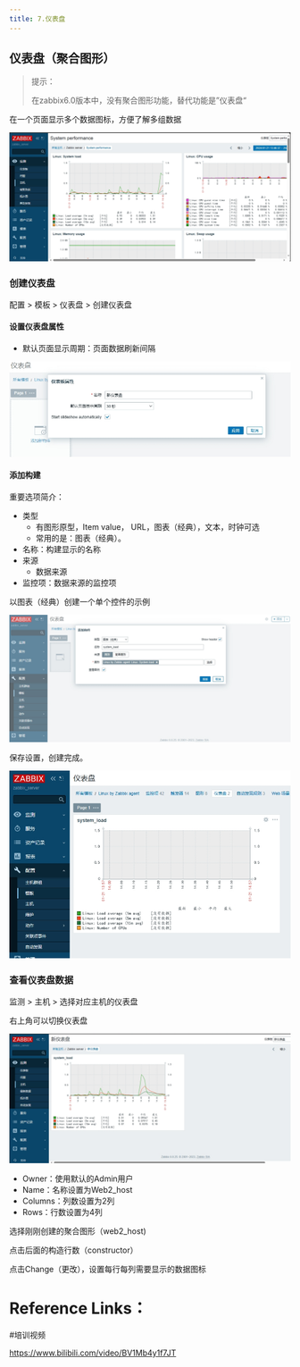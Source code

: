 ```yaml
---
title: 7.仪表盘
---
```

## 仪表盘（聚合图形）

> 提示：
>
> 在zabbix6.0版本中，没有聚合图形功能，替代功能是”仪表盘“

在一个页面显示多个数据图标，方便了解多组数据

![1705820535818](images/1705820535818.png)

### 创建仪表盘

配置 > 模板 > 仪表盘 > 创建仪表盘

#### 设置仪表盘属性

* 默认页面显示周期：页面数据刷新间隔

![1705819236464](images/1705819236464.png)

#### 添加构建

重要选项简介：

* 类型
  * 有图形原型，Item value， URL，图表（经典），文本，时钟可选
  * 常用的是：图表（经典）。
* 名称：构建显示的名称
* 来源
  * 数据来源
* 监控项：数据来源的监控项

以图表（经典）创建一个单个控件的示例

![1705820226804](images/1705820226804.png)

保存设置，创建完成。

![1705820270549](images/1705820270549.png)

### 查看仪表盘数据

监测 > 主机 > 选择对应主机的仪表盘

右上角可以切换仪表盘

![1705820422753](images/1705820422753.png)

* Owner：使用默认的Admin用户
* Name：名称设置为Web2_host
* Columns：列数设置为2列
* Rows：行数设置为4列

选择刚刚创建的聚合图形（web2_host)

点击后面的构造行数（constructor）

点击Change（更改），设置每行每列需要显示的数据图标

# Reference Links：

#培训视频

https://www.bilibili.com/video/BV1Mb4y1f7JT

